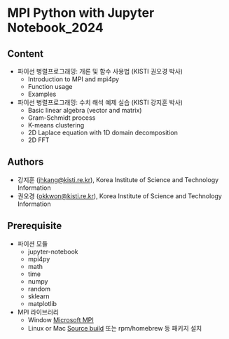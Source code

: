 # MPI Python with Jupyter Notebook_2024

## Content
- 파이선 병렬프로그래밍: 개론 및 함수 사용법 (KISTI 권오경 박사)
  - Introduction to MPI and mpi4py
  - Function usage
  - Examples
- 파이선 병렬프로그래밍: 수치 해석 예제 실습 (KISTI 강지훈 박사)
  - Basic linear algebra (vector and matrix)
  - Gram-Schmidt process
  - K-means clustering
  - 2D Laplace equation with 1D domain decomposition
  - 2D FFT

## Authors
- 강지훈 (jhkang@kisti.re.kr), Korea Institute of Science and Technology Information
- 권오경 (okkwon@kisti.re.kr), Korea Institute of Science and Technology Information

## Prerequisite
- 파이션 모듈
  - jupyter-notebook
  - mpi4py
  - math
  - time
  - numpy
  - random
  - sklearn
  - matplotlib
- MPI 라이브러리
  - Window
    [Microsoft MPI](https://www.microsoft.com/en-us/download/details.aspx?id=105289)
  - Linux or Mac
    [Source build](https://mpi4py.readthedocs.io/en/stable/appendix.html#building-mpi) 또는 rpm/homebrew 등 패키지 설치 

